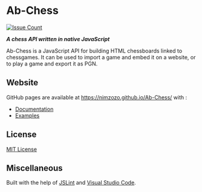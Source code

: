 # Ab-Chess

[![Issue Count](https://codeclimate.com/github/Nimzozo/Ab-Chess/badges/issue_count.svg)](https://codeclimate.com/github/Nimzozo/Ab-Chess)

_**A chess API written in native JavaScript**_

Ab-Chess is a JavaScript API for building HTML chessboards linked to chessgames. 
It can be used to import a game and embed it on a website, or to play a game and export it as PGN.

## Website

GitHub pages are available at https://nimzozo.github.io/Ab-Chess/ with :

- [Documentation](https://nimzozo.github.io/Ab-Chess/docs/overview.html)
- [Examples](https://nimzozo.github.io/Ab-Chess/examples/basics/default.html)

## License

[MIT License](https://github.com/Nimzozo/ab-chess/blob/master/LICENSE.txt)

## Miscellaneous

Built with the help of [JSLint](http://www.jslint.com) and [Visual Studio Code](http://code.visualstudio.com/).
